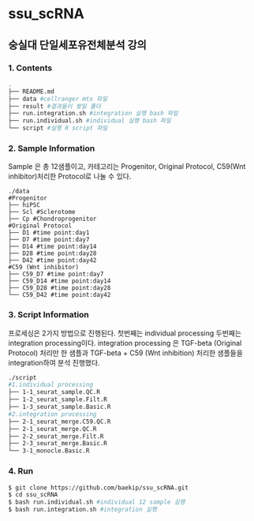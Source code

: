 # ssu_scRNA
## 숭실대 단일세포유전체분석 강의 
### 1. Contents
```bash
.
├── README.md
├── data #cellranger mtx 파일 
├── result #결과들이 쌓일 폴더
├── run.integration.sh #integration 실행 bash 파일
├── run.individual.sh #individual 실행 bash 파일
└── script #실행 R script 파일
```

### 2. Sample Information
Sample 은 총 12샘플이고, 카테고리는 Progenitor, Original Protocol, C59(Wnt inhibitor)처리한 Protocol로 나눌 수 있다.
```data
./data
#Progenitor
├── hiPSC 
├── Scl #Sclerotome
├── Cp #Chondroprogenitor
#Original Protocol
├── D1 #time point:day1
├── D7 #time point:day7
├── D14 #time point:day14
├── D28 #time point:day28
├── D42 #time point:day42
#C59 (Wnt inhibitor)
├── C59_D7 #time point:day7
├── C59_D14 #time point:day14
├── C59_D28 #time point:day28
└── C59_D42 #time point:day42
```

### 3. Script Information
프로세싱은 2가지 방법으로 진행된다. 첫번째는 individual processing 두번째는 integration processing이다.
integration processing 은 TGF-beta (Original Protocol) 처리만 한 샘플과 TGF-beta + C59 (Wnt inhibition) 처리한 샘플들을 integration하여 분석 진행했다. 
```bash
./script
#1.individual processing
├── 1-1_seurat_sample.QC.R
├── 1-2_seurat_sample.Filt.R
├── 1-3_seurat_sample.Basic.R
#2.integration processing
├── 2-1_seurat_merge.C59.QC.R
├── 2-1_seurat_merge.QC.R
├── 2-2_seurat_merge.Filt.R
├── 2-3_seurat_merge.Basic.R
└── 3-1_monocle.Basic.R
```

### 4. Run
```bash
$ git clone https://github.com/baekip/ssu_scRNA.git
$ cd ssu_scRNA
$ bash run.individual.sh #individual 12 sample 실행
$ bash run.integration.sh #integration 실행
```


